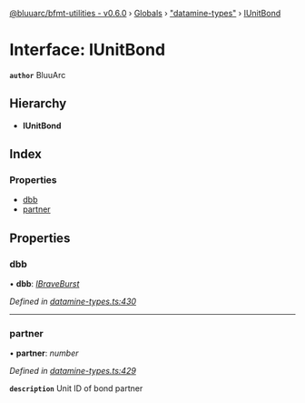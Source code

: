 [@bluuarc/bfmt-utilities - v0.6.0](../README.md) › [Globals](../globals.md) › ["datamine-types"](../modules/_datamine_types_.md) › [IUnitBond](_datamine_types_.iunitbond.md)

# Interface: IUnitBond

**`author`** BluuArc

## Hierarchy

* **IUnitBond**

## Index

### Properties

* [dbb](_datamine_types_.iunitbond.md#dbb)
* [partner](_datamine_types_.iunitbond.md#partner)

## Properties

###  dbb

• **dbb**: *[IBraveBurst](_datamine_types_.ibraveburst.md)*

*Defined in [datamine-types.ts:430](https://github.com/BluuArc/bfmt-utilities/blob/master/src/datamine-types.ts#L430)*

___

###  partner

• **partner**: *number*

*Defined in [datamine-types.ts:429](https://github.com/BluuArc/bfmt-utilities/blob/master/src/datamine-types.ts#L429)*

**`description`** Unit ID of bond partner
